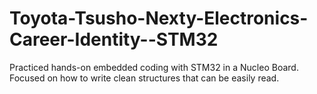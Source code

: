 # Toyota-Tsusho-Nexty-Electronics-Career-Identity--STM32

Practiced hands-on embedded coding with STM32 in a Nucleo Board. Focused on how to write clean structures that can be easily read.
